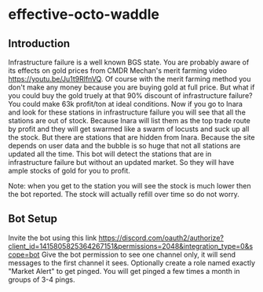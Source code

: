 # effective-octo-waddle
## Introduction
Infrastructure failure is a well known BGS state. You are probably aware of its effects on gold prices from CMDR Mechan's merit farming video https://youtu.be/Ju1t9RlfnVQ.
Of course with the merit farming method you don't make any money because you are buying gold at full price.
But what if you could buy the gold truely at that 90% discount of infrastructure failure? You could make 63k profit/ton at ideal conditions.
Now if you go to Inara and look for these stations in infrastructure failure you will see that all the stations are out of stock. Because Inara will list them as the top trade route by profit and they will get swarmed like a swarm of locusts and suck up all the stock.
But there are stations that are hidden from Inara. Because the site depends on user data and the bubble is so huge that not all stations are updated all the time.
This bot will detect the stations that are in infrastructure failure but without an updated market. So they will have ample stocks of gold for you to profit.

Note: when you get to the station you will see the stock is much lower then the bot reported. The stock will actually refill over time so do not worry.

## Bot Setup
Invite the bot using this link https://discord.com/oauth2/authorize?client_id=1415805825364267151&permissions=2048&integration_type=0&scope=bot
Give the bot permission to see one channel only, it will send messages to the first channel it sees.
Optionally create a role named exactly "Market Alert" to get pinged. You will get pinged a few times a month in groups of 3-4 pings.
